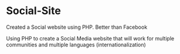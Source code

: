 # Social-Site
Created a Social website using PHP. Better than Facebook

Using PHP to create a Social Media website that will work for multiple communities and multiple languages (internationalization)
